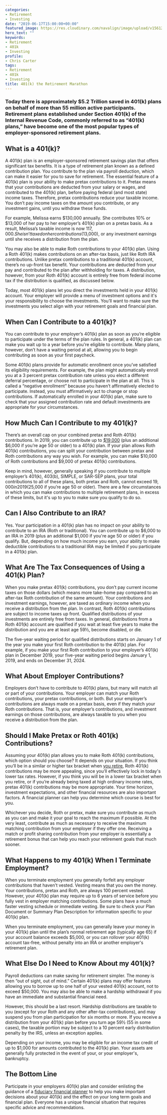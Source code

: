 ```yaml
---
categories:
- Retirement
- Investing
date: "2019-06-17T15:00:00+00:00"
featured_image: https://res.cloudinary.com/navalign/image/upload/v1561220630/Marathon_tom-wheatley-1592963-unsplash.jpg
hero_text: ""
keywords:
- Retirement
- 401k
- Investing
profile:
- Chris Carter
tags:
- Retirement
- 401k
- Investing
title: 401(k) the Retirement Marathon
---
```

### Today there is approximately $5.2 Trillion saved in 401(k) plans on behalf of more than 55 million active participants. Retirement plans established under Section 401(k) of the Internal Revenue Code, commonly referred to as “401(k) plans,” have become one of the most popular types of employer-sponsored retirement plans.

## What is a 401(k)?

A 401(k) plan is an employer-sponsored retirement savings plan that offers significant tax benefits. It is a type of retirement plan known as a defined contribution plan. You contribute to the plan via payroll deduction, which can make it easier for you to save for retirement. The essential feature of a 401(k) plan is your ability to make pretax contributions to it. Pretax means that your contributions are deducted from your salary or wages, and contributed to the 401(k) plan, before paying federal (and most state) income taxes. Therefore, pretax contributions reduce your taxable income. You don’t pay income taxes on the amount you contribute, or any investment gains, until you withdraw these funds.

For example, Melissa earns $130,000 annually. She contributes 10% or $13,000 of her pay to her employer’s 401(k) plan on a pretax basis. As a result, Melissa’s taxable income is now $117,000. She isn’t taxed on her contributions ($13,000), or any investment earnings until she receives a distribution from the plan.

You may also be able to make Roth contributions to your 401(k) plan. Using a Roth 401(k) makes contributions on an after-tax basis, just like Roth IRA contributions. Unlike pretax contributions to a traditional 401(k) account, there’s no up-front tax benefit. Your contributions are deducted from your pay and contributed to the plan after withholding for taxes. A distribution, however, from your Roth 401(k) account is entirely free from federal income tax if the distribution is qualified, as discussed below.

Today, most 401(k) plans let you direct the investments held in your 401(k) account. Your employer will provide a menu of investment options and it's your responsibility to choose the investments. You’ll want to make sure the investments you select align with your retirement goals and financial plan.

## When Can I Contribute to a 401(k)?

You can contribute to your employer’s 401(k) plan as soon as you’re eligible to participate under the terms of the plan rules. In general, a 401(k) plan can make you wait up to a year before you're eligible to contribute. Many plans, however, don’t have a waiting period at all, allowing you to begin contributing as soon as your first paycheck.

Some 401(k) plans provide for automatic enrollment once you’ve satisfied its eligibility requirements. For example, the plan might automatically enroll you at a 3 percent pretax contribution rate unless you elect a different deferral percentage, or choose not to participate in the plan at all. This is called a “negative enrollment” because you haven’t affirmatively elected to participate. Instead, you must affirmatively act to change or stop contributions. If automatically enrolled in your 401(k) plan, make sure to check that your assigned contribution rate and default investments are appropriate for your circumstances.

## How Much Can I Contribute to my 401(k)?

There’s an overall cap on your combined pretax and Roth 401(k) contributions. In 2019, you can contribute up to [$19,000](https://www.irs.gov/newsroom/401k-contribution-limit-increases-to-19000-for-2019-ira-limit-increases-to-6000) (plus an additional $6,000 if you’re age 50 or older) to a 401(k) plan. If your plan allows Roth 401(k) contributions, you can split your contribution between pretax and Roth contributions any way you wish. For example, you can make $10,000 of Roth contributions and $9,000 of pretax 401(k) contributions.

Keep in mind, however, generally speaking if you contribute to multiple employer’s 401(k), 403(b), SIMPLE, or SAR-SEP plans, your total contributions to all of these plans, both pretax and Roth, cannot exceed $19,000 in 2019 ($25,000 if you’re age 50 or older). There are a few circumstances in which you can make contributions to multiple retirement plans, in excess of these limits, but it's up to you to make sure you qualify to do so.

## Can I Also Contribute to an IRA?

Yes. Your participation in a 401(k) plan has no impact on your ability to contribute to an IRA (Roth or traditional). You can contribute up to $6,000 to an IRA in 2019 (plus an additional $1,000 if you're age 50 or older) if you qualify. But, depending on how much income you earn, your ability to make deductible contributions to a traditional IRA may be limited if you participate in a 401(k) plan.

## What Are The Tax Consequences of Using a 401(k) Plan?

When you make pretax 401(k) contributions, you don’t pay current income taxes on those dollars (which means more take-home pay compared to an after-tax Roth contribution of the same amount). Your contributions and investment earnings, however, are taxed as ordinary income when you receive a distribution from the plan. In contrast, Roth 401(k) contributions are subject to income taxes up front. Qualified distributions of your investments are entirely free from taxes. In general, distributions from a Roth 401(k) account are qualified if you wait at least five years to make the distribution and you are at least age 59½, become disabled, or die.

The five-year waiting period for qualified distributions starts on January 1 of the year you make your first Roth contribution to the 401(k) plan. For example, if you make your first Roth contribution to your employer’s 401(k) plan in December 2019, your five-year waiting period begins January 1, 2019, and ends on December 31, 2024.

## What About Employer Contributions?

Employers don’t have to contribute to 401(k) plans, but many will match all or part of your contributions. Your employer can match your Roth contributions, your pretax contributions, or both. But your employer’s contributions are always made on a pretax basis, even if they match your Roth contributions. That is, your employer’s contributions, and investment earnings on those contributions, are always taxable to you when you receive a distribution from the plan.

## Should I Make Pretax or Roth 401(k) Contributions?

Assuming your 401(k) plan allows you to make Roth 401(k) contributions, which option should you choose? It depends on your situation. If you think you’ll be in a similar or higher tax bracket when [you retire](https://navalign.com/what-we-do/retirement-planning-strategies/), Roth 401(k) contributions may be more appealing, since you’ll effectively lock in today's lower tax rates. However, if you think you will be in a lower tax bracket when you retire, or if you’re already being taxed at high ordinary income rates, pretax 401(k) contributions may be more appropriate. Your time horizon, investment expectations, and other financial resources are also important factors. A financial planner can help you determine which course is best for you.

Whichever you decide, Roth or pretax, make sure you contribute as much as you can and make it your goal to reach the maximum if possible. At the very least, contribute as much as necessary to receive the maximum matching contribution from your employer if they offer one. Receiving a match or profit sharing contribution from your employer is essentially a retirement bonus that can help you reach your retirement goals that much sooner.

## What Happens to my 401(k) When I Terminate Employment?

When you terminate employment you generally forfeit any employer contributions that haven’t vested. Vesting means that you own the money. Your contributions, pretax and Roth, are always 100 percent vested. However, your 401(k) plan may require up to 6 years of service before you fully vest in employer matching contributions. Some plans have a much faster vesting schedule or immediate vesting. Be sure to check your Plan Document or Summary Plan Description for information specific to your 401(k) plan.

When you terminate employment, you can generally leave your money in your 401(k) plan until the plan’s normal retirement age (typically age 65) if your account balance exceeds $5,000, or you can rollover your 401(k) account tax-free, without penalty into an IRA or another employer's retirement plan.

## What Else Do I Need to Know About my 401(k)?

Payroll deductions can make saving for retirement simpler. The money is then “out of sight, out of mind.” Certain 401(k) plans may offer features allowing you to borrow up to one half of your vested 401(k) account, not to exceed $50,000. You may also be able to make a hardship withdrawal if you have an immediate and substantial financial need.

However, this should be a last resort. Hardship distributions are taxable to you (except for your Roth and any other after-tax contributions), and may suspend you from plan participation for six months or more. If you receive a distribution from your 401(k) plan before you turn age 59½ (55 in some cases), the taxable portion may be subject to a 10 percent early distribution penalty by the IRS, unless an exception applies.

Depending on your income, you may be eligible for an income tax credit of up to $1,000 for amounts contributed to the 401(k) plan. Your assets are generally fully protected in the event of your, or your employer's, bankruptcy.

## The Bottom Line

Participate in your employers 401(k) plan and consider enlisting the guidance of a [fiduciary financial planner](https://navalign.com/who-we-are/) to help you make important decisions about your 401(k) and the effect on your long term goals and financial plan. Everyone has a unique financial situation that requires specific advice and recommendations.